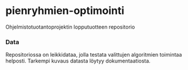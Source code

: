 # pienryhmien-optimointi
Ohjelmistotuotantoprojektin lopputuotteen repositorio

### Data
Repositoriossa on leikkidataa, jolla testata valittujen algoritmien toimintaa helposti. Tarkempi kuvaus datasta löytyy dokumentaatiosta.